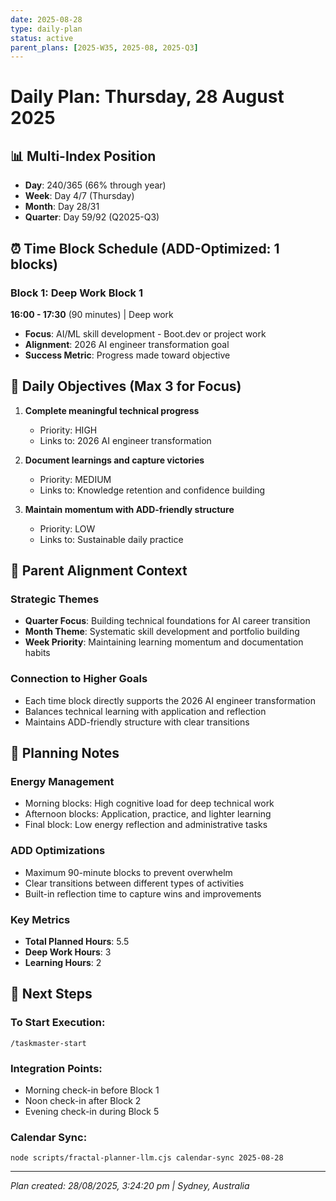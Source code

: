 ```yaml
---
date: 2025-08-28
type: daily-plan
status: active
parent_plans: [2025-W35, 2025-08, 2025-Q3]
---
```


# Daily Plan: Thursday, 28 August 2025

## 📊 Multi-Index Position
- **Day**: 240/365 (66% through year)
- **Week**: Day 4/7 (Thursday)
- **Month**: Day 28/31
- **Quarter**: Day 59/92 (Q2025-Q3)

## ⏰ Time Block Schedule (ADD-Optimized: 1 blocks)

### Block 1: Deep Work Block 1
**16:00 - 17:30** (90 minutes) | Deep work
- **Focus**: AI/ML skill development - Boot.dev or project work
- **Alignment**: 2026 AI engineer transformation goal
- **Success Metric**: Progress made toward objective

## 🎯 Daily Objectives (Max 3 for Focus)

1. **Complete meaningful technical progress**
   - Priority: HIGH
   - Links to: 2026 AI engineer transformation

2. **Document learnings and capture victories**
   - Priority: MEDIUM
   - Links to: Knowledge retention and confidence building

3. **Maintain momentum with ADD-friendly structure**
   - Priority: LOW
   - Links to: Sustainable daily practice

## 🔗 Parent Alignment Context

### Strategic Themes
- **Quarter Focus**: Building technical foundations for AI career transition
- **Month Theme**: Systematic skill development and portfolio building
- **Week Priority**: Maintaining learning momentum and documentation habits

### Connection to Higher Goals
- Each time block directly supports the 2026 AI engineer transformation
- Balances technical learning with application and reflection
- Maintains ADD-friendly structure with clear transitions

## 📝 Planning Notes

### Energy Management
- Morning blocks: High cognitive load for deep technical work
- Afternoon blocks: Application, practice, and lighter learning
- Final block: Low energy reflection and administrative tasks

### ADD Optimizations
- Maximum 90-minute blocks to prevent overwhelm
- Clear transitions between different types of activities
- Built-in reflection time to capture wins and improvements

### Key Metrics
- **Total Planned Hours**: 5.5
- **Deep Work Hours**: 3
- **Learning Hours**: 2

## 🚀 Next Steps

### To Start Execution:
```
/taskmaster-start
```

### Integration Points:
- Morning check-in before Block 1
- Noon check-in after Block 2
- Evening check-in during Block 5

### Calendar Sync:
```
node scripts/fractal-planner-llm.cjs calendar-sync 2025-08-28
```

---

*Plan created: 28/08/2025, 3:24:20 pm | Sydney, Australia*